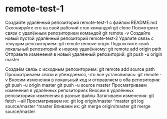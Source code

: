 # remote-test-1

Создайте удалённый репозиторий remote-test-1 с файлом README.md
Склонируйте его на свой рабочий стол командой git clone
Посмотрите связи с удалённым репозиторием командой git remote -v
Создайте новый пустой удалённый репозиторий remote-test-2
Удалите связь с текущим репозиторием: git remote remove origin
Подключите свой локальный репозиторий к новому удалённому:
git remote add origin path
Отправьте изменения в новый удалённый репозиторий:
git push -u origin master

Создаём связь с исходным репозиторием: git remote add source path
Просматриваем связи и убеждаемся, что все установились: git remote -v
Вносим изменения в локальный код и отправляем в оба репозитория:
git push -u origin master
git push -u source master
Просматриваем изменения в удалённых репозиториях
Вносим в удалённых репозиториях изменения в разные файлы
Затягиваем изменения: git fetch --all
Просматриваем их:
git log origin/master ^master
git log source/master ^master
Вливаем их:
git merge origin/master
git merge source/master